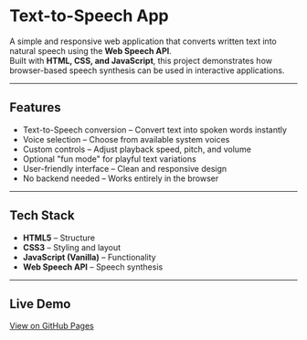 # Text-to-Speech App

A simple and responsive web application that converts written text into natural speech using the **Web Speech API**.  
Built with **HTML, CSS, and JavaScript**, this project demonstrates how browser-based speech synthesis can be used in interactive applications.  

---

## Features
- Text-to-Speech conversion – Convert text into spoken words instantly  
- Voice selection – Choose from available system voices  
- Custom controls – Adjust playback speed, pitch, and volume  
- Optional "fun mode" for playful text variations  
- User-friendly interface – Clean and responsive design  
- No backend needed – Works entirely in the browser  

---

## Tech Stack
- **HTML5** – Structure  
- **CSS3** – Styling and layout  
- **JavaScript (Vanilla)** – Functionality  
- **Web Speech API** – Speech synthesis  

---

## Live Demo

[View on GitHub Pages](https://sagorikaproduct.github.io/text-to-speech-app/)
